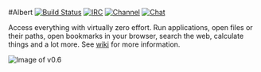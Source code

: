 #Albert [![Build Status](https://travis-ci.org/ManuelSchneid3r/albert.svg?branch=master)](https://travis-ci.org/ManuelSchneid3r/albert) [![IRC](https://img.shields.io/badge/IRC-%23albertlauncher-green.svg?style=flat)](https://kiwiirc.com/client/irc.freenode.net/#albertlauncher) [![Channel](https://img.shields.io/badge/telegram_channel-albertlauncher-green.svg?style=flat)](https://telegram.me/albertlauncher) [![Chat](https://img.shields.io/badge/telegram_chat-albert_launcher_community-green.svg?style=flat)](https://telegram.me/albert_launcher_community)

Access everything with virtually zero effort. Run applications, open files or their paths, open bookmarks in your browser, search the web, calculate things and a lot more. See [wiki](https://github.com/ManuelSchneid3r/albert/wiki) for more information.

![Image of v0.6](https://raw.githubusercontent.com/ManuelSchneid3r/albert/master/v0.6.gif)
